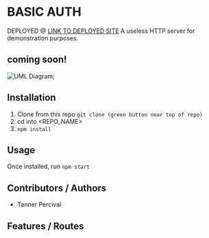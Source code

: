 # BASIC AUTH
DEPLOYED @ [LINK TO DEPLOYED SITE](https://basic-auth-tp.herokuapp.com/)
A useless HTTP server for demonstration purposes.

## coming soon!
![UML Diagram](./src/assets/Class-03-UML.png);

## Installation

1. Clone from this repo `git clone (green button near top of repo)`
1. cd into <REPO_NAME>
1. `npm install`

## Usage

Once installed, run `npm start`

## Contributors / Authors

- Tanner Percival

## Features / Routes

